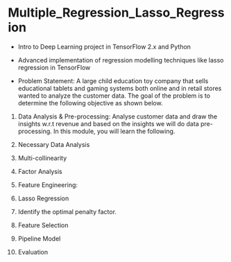 # Multiple_Regression_Lasso_Regression
+ Intro to Deep Learning project in TensorFlow 2.x and Python
+ Advanced implementation of regression modelling techniques like lasso regression in TensorFlow

+ Problem Statement: A large child education toy company that sells educational tablets and gaming systems both online and in retail stores wanted to analyze the customer data. The goal of the problem is to determine the following objective as shown below.
1. Data Analysis & Pre-processing: Analyse customer data and draw the insights w.r.t revenue and based on the insights we will do data pre-processing. In this module, you will learn the following.

1. Necessary Data Analysis

2. Multi-collinearity

3. Factor Analysis

2. Feature Engineering:

1. Lasso Regression

2. Identify the optimal penalty factor.

3. Feature Selection

3. Pipeline Model

4. Evaluation
